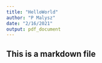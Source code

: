 ```yaml
---
title: "HelloWorld"
author: "P Malysz"
date: "2/16/2021"
output: pdf_document
---
```


## This is a markdown file


